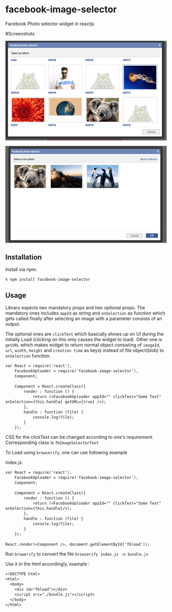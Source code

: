 # facebook-image-selector
Facebook Photo selector widget in reactjs

#Screenshots

![Select Album](/screenshots/Albums.png?raw=true "Select Album")

![Select Image](/screenshots/Photos.png?raw=true "Select Photos")


## Installation

Install via npm:

    % npm install facebook-image-selector
    

## Usage

Library expects two mandatory props and two optional props. The mandatory ones includes `appId` as string and `onSelection` as function which gets called finally after selecting an image with a parameter consists of an output. 

The optional ones are `clickText` which basically shows up on UI during the initially Load (clicking on this only causes the widget to load). Other one is `getURL` which makes widget to return normal object consisting of `imageId`, `url`, `width`, `height` and `creation time` as keys) instead of file object(blob) to `onSelection` function.


    var React = require('react'),
        FacebookUploader = require('facebook-image-selector'),
        Component;
    
        Component = React.createClass({
            render : function () {
                return (<FacebookUploader appId="" clickText="Some Text" onSelection={this.handle} getURL={true} />);
            },
            handle : function (file) {
                console.log(file);
            }
        });
        
  
  CSS for the clickText can be changed according to one's requirement. Corresponding class is `fbImageSelectorText` 
 

To Load using `browserify`, one can use following example

index.js:

    var React = require('react'),
        FacebookUploader = require('facebook-image-selector'),
        Component;
    
        Component = React.createClass({
            render : function () {
                return (<FacebookUploader appId="" clickText="Some Text" onSelection={this.handle}/>);
            },
            handle : function (file) {
                console.log(file);
            }
        });
        
    React.render(<Component />, document.getElementById('fbload'));


Run `browerify` to convert the file `browserify index.js -o bundle.js`

Use it in the html accordingly, example :

    <!DOCTYPE html>
    <html>
      <body>
        <div id="fbload"></div>
        <script src="./bundle.js"></script>
      </body>
    </html>


  
